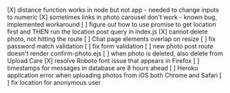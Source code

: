 [X] distance function works in node but not app - needed to change inputs to numeric
[X] sometimes links in photo carousel don't work - known bug, implemented workaround
[ ] figure out how to use promise to get location first and THEN run the location post query in index.js
[X] cannot delete photo, not hitting the route
[ ] Chat page elements overlap on resize
[ ] fix password match validation
[ ] fix form validation
[ ] new photo post route doesn't render confirm-photo.ejs
[ ] when photo is deleted, also delete from Upload Care
[X] resolve Roboto font issue that appears in Firefox
[ ] timestamps for messages in database are 8 hours ahead
[ ] Heroku application error when uploading photos from iOS both Chrome and Safari
[ ] fix location for anonymous user
